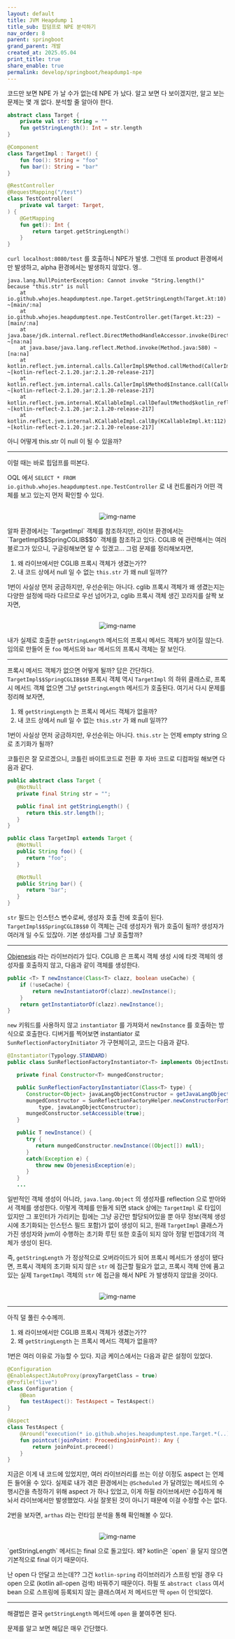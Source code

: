 ```yaml
---
layout: default
title: JVM Heapdump 1
title_sub: 힙덤프로 NPE 분석하기
nav_order: 8
parent: springboot
grand_parent: 개발 
created_at: 2025.05.04
print_title: true
share_enable: true
permalink: develop/springboot/heapdump1-npe
---
```


코드만 보면 NPE 가 날 수가 없는데 NPE 가 났다. 알고 보면 다 보이겠지만, 알고 보는 문제는 몇 개 없다. 분석할 줄 알아야 한다.  
  
```kt
abstract class Target {
    private val str: String = ""
    fun getStringLength(): Int = str.length
}

@Component
class TargetImpl : Target() {
	fun foo(): String = "foo"
	fun bar(): String = "bar"
}

@RestController
@RequestMapping("/test")
class TestController(
    private val target: Target,
) {
    @GetMapping
    fun get(): Int {
        return target.getStringLength()
    }
}
``` 

`curl localhost:8080/test` 를 호출하니 NPE가 발생. 
그런데 또 product 환경에서만 발생하고, alpha 환경에서는 발생하지 않았다. 엥.. 

```
java.lang.NullPointerException: Cannot invoke "String.length()" because "this.str" is null
	at io.github.whojes.heapdumptest.npe.Target.getStringLength(Target.kt:10) ~[main/:na]
	at io.github.whojes.heapdumptest.npe.TestController.get(Target.kt:23) ~[main/:na]
	at java.base/jdk.internal.reflect.DirectMethodHandleAccessor.invoke(DirectMethodHandleAccessor.java:103) ~[na:na]
	at java.base/java.lang.reflect.Method.invoke(Method.java:580) ~[na:na]
	at kotlin.reflect.jvm.internal.calls.CallerImpl$Method.callMethod(CallerImpl.kt:97) ~[kotlin-reflect-2.1.20.jar:2.1.20-release-217]
	at kotlin.reflect.jvm.internal.calls.CallerImpl$Method$Instance.call(CallerImpl.kt:113) ~[kotlin-reflect-2.1.20.jar:2.1.20-release-217]
	at kotlin.reflect.jvm.internal.KCallableImpl.callDefaultMethod$kotlin_reflection(KCallableImpl.kt:207) ~[kotlin-reflect-2.1.20.jar:2.1.20-release-217]
	at kotlin.reflect.jvm.internal.KCallableImpl.callBy(KCallableImpl.kt:112) ~[kotlin-reflect-2.1.20.jar:2.1.20-release-217]
```

아니 어떻게 this.str 이 null 이 될 수 있을까?  
  
  
---  
이럴 때는 바로 힙덤프를 떠본다.  
  
OQL 에서 `SELECT * FROM io.github.whojes.heapdumptest.npe.TestController` 로 내 컨트롤러가 어떤 객체를 보고 있는지 먼저 확인할 수 있다.  

<p align="center">
  <br><img alt="img-name" src="/assets/images/heapdump/1_npe_1.png" class="content-image-1"><br>
</p>
알파 환경에서는 `TargetImpl` 객체를 참조하지만, 라이브 환경에서는 `TargetImpl$$SpringCGLIB$$0` 객체를 참조하고 있다. CGLIB 에 관련해서는 여러 블로그가 있으니, 구글링해보면 알 수 있겠고... 그럼 문제를 정리해보자면,

1. 왜 라이브에서만 CGLIB 프록시 객체가 생겼는가??  
2. 내 코드 상에서 null 일 수 없는 `this.str` 가 왜 null 일까??  
  
1번이 사실상 먼저 궁금하지만, 우선순위는 아니다. cglib 프록시 객체가 왜 생겼는지는 다양한 설정에 따라 다르므로 우선 넘어가고, cglib 프록시 객체 생긴 꼬라지를 살짝 보자면,
<p align="center">
  <br><img alt="img-name" src="/assets/images/heapdump/1_npe_2.png" class="content-image-1"><br>
</p>

내가 실제로 호출한 `getStringLength` 메서드의 프록시 메서드 객체가 보이질 않는다. 임의로 만들어 둔 `foo` 메서드와 `bar` 메서드의 프록시 객체는 잘 보인다.  
  
  
---  
프록시 메서드 객체가 없으면 어떻게 될까? 답은 간단하다. `TargetImpl$$SpringCGLIB$$0` 프록시 객체 역시 `TargetImpl` 의 하위 클래스로, 프록시 메서드 객체 없으면 그냥 `getStringLength` 메서드가 호출된다. 여기서 다시 문제를 정리해 보자면, 
  
1. 왜 `getStringLength` 는 프록시 메서드 객체가 없을까?  
2. 내 코드 상에서 null 일 수 없는 `this.str` 가 왜 null 일까??  
  
1번이 사실상 먼저 궁금하지만, 우선순위는 아니다. `this.str` 는 언제 empty string 으로 초기화가 될까? 

코틀린은 잘 모르겠으니, 코틀린 바이트코드로 전환 후 자바 코드로 디컴파일 해보면 다음과 같다.  

```java 
public abstract class Target {
   @NotNull
   private final String str = "";

   public final int getStringLength() {
      return this.str.length();
   }
}

public class TargetImpl extends Target {
   @NotNull
   public String foo() {
      return "foo";
   }

   @NotNull
   public String bar() {
      return "bar";
   }
}
```
  
`str` 필드는 인스턴스 변수로써, 생성자 호출 전에 호출이 된다. `TargetImpl$$SpringCGLIB$$0` 이 객체는 근데 생성자가 뭐가 호출이 될까? 생성자가 여러개 일 수도 있잖아. 기본 생성자를 그냥 호출할까?  
  
--- 
  
[Objenesis](https://github.com/spring-projects/spring-framework/blob/6.1.x/spring-core/src/main/java/org/springframework/objenesis/SpringObjenesis.java) 라는 라이브러리가 있다. CGLIB 은 프록시 객체 생성 시에 타겟 객체의 생성자를 호출하지 않고, 다음과 같이 객체를 생성한다. 
```java
public <T> T newInstance(Class<T> clazz, boolean useCache) {
	if (!useCache) {
		return newInstantiatorOf(clazz).newInstance();
	}
	return getInstantiatorOf(clazz).newInstance();
}
```

`new` 키워드를 사용하지 않고 `instantiator` 를 가져와서 `newInstance` 를 호출하는 방식으로 호출한다. 디버거를 찍어보면 instantiator 로 `SunReflectionFactoryInitiator` 가  구현체이고, 코드는 다음과 같다.  

```java
@Instantiator(Typology.STANDARD)
public class SunReflectionFactoryInstantiator<T> implements ObjectInstantiator<T> {

   private final Constructor<T> mungedConstructor;

   public SunReflectionFactoryInstantiator(Class<T> type) {
      Constructor<Object> javaLangObjectConstructor = getJavaLangObjectConstructor();
      mungedConstructor = SunReflectionFactoryHelper.newConstructorForSerialization(
          type, javaLangObjectConstructor);
      mungedConstructor.setAccessible(true);
   }

   public T newInstance() {
      try {
         return mungedConstructor.newInstance((Object[]) null);
      }
      catch(Exception e) {
         throw new ObjenesisException(e);
      }
   }
   ...
```

일반적인 객체 생성이 아니라, `java.lang.Object` 의 생성자를 reflection 으로 받아와서 객체를 생성한다. 이렇게 객체를 만들게 되면 stack 상에는 `TargetImpl` 로 타입이 있지만 그 포인터가 가리키는 힙에는 그냥 공간만 할당되어있을 뿐 아무 정보(객체 생성시에 초기화되는 인스턴스 필드 포함)가 없이 생성이 되고, 원래 `TargetImpl` 클래스가 가진 생성자와 jvm이 수행하는 초기화 루틴 또한 호출이 되지 않아 정말 빈껍데기의 객체가 생성이 된다.  
  
즉, `getStringLength` 가 정상적으로 오버라이드가 되어 프록시 메서드가 생성이 됐다면, 프록시 객체의 초기화 되지 않은 `str` 에 접근할 필요가 없고, 프록시 객체 안에 품고 있는 실제 `TargetImpl` 객체의 `str` 에 접근을 해서 NPE 가 발생하지 않았을 것이다.
<p align="center">
  <br><img alt="img-name" src="/assets/images/heapdump/1_npe_4.png" class="content-image-1"><br>
</p>
  
---  
아직 덜 풀린 수수께끼. 
1. 왜 라이브에서만 CGLIB 프록시 객체가 생겼는가??  
2. 왜 `getStringLength` 는 프록시 메서드 객체가 없을까?  

1번은 여러 이유로 가능할 수 있다. 지금 케이스에서는 다음과 같은 설정이 있었다. 

```kotlin
@Configuration
@EnableAspectJAutoProxy(proxyTargetClass = true)
@Profile("live")
class Configuration {
    @Bean
    fun testAspect(): TestAspect = TestAspect()
}

@Aspect
class TestAspect {
    @Around("execution(* io.github.whojes.heapdumptest.npe.Target.*(..))")
    fun pointcut(joinPoint: ProceedingJoinPoint): Any {
        return joinPoint.proceed()
    }
}

```
  
지금은 이게 내 코드에 있었지만, 여러 라이브러리를 쓰는 이상 이정도 aspect 는 언제든 들어올 수 있다. 실제로 내가 겪은 환경에서는 `@Scheduled` 가 달려있는 메서드의 수행시간을 측정하기 위해 aspect 가 하나 있었고, 이게 하필 라이브에서만 수집하게 해놔서 라이브에서만 발생했었다. 사실 잘못된 것이 아니기 때문에 이걸 수정할 수는 없다.  
  
2번을 보자면, `arthas` 라는 런타임 분석을 통해 확인해볼 수 있다. 
<p align="center">
  <br><img alt="img-name" src="/assets/images/heapdump/1_npe_3.png" class="content-image-1"><br>
</p>
`getStringLength` 메서드는 final 으로 돌고있다. 왜? kotlin은 `open` 을 달지 않으면 기본적으로 final 이기 때문이다.  
  
난 open 다 안달고 쓰는데?? 그건 `kotlin-spring` 라이브러리가 스프링 빈일 경우 다 open 으로 (kotlin all-open 검색) 바꿔주기 때문이다. 하필 또 `abstract class` 여서 bean 으로 스프링에 등록되지 않는 클래스여서 저 메서드만 딱 `open` 이 안되었다.  
  
---

해결법은 결국 `getStringLength` 메서드에 `open` 을 붙여주면 된다.  
  
문제를 알고 보면 해답은 매우 간단했다.  
 